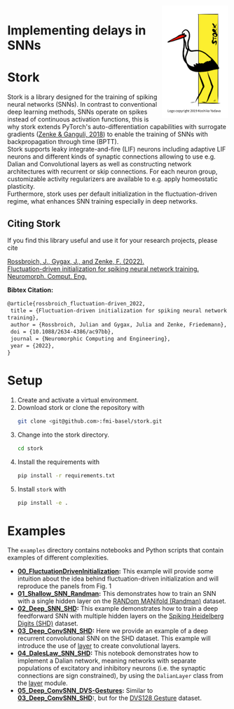 <img align="right" width=30% src="img/stork_logo_cr.png">


# Implementing delays in SNNs

# Stork

Stork is a library designed for the training of spiking neural networks (SNNs). In contrast to conventional deep learning methods, SNNs operate on spikes instead of continuous activation functions, this is why stork extends PyTorch's auto-differentiation capabilities with surrogate gradients (<a href="https://direct.mit.edu/neco/article-abstract/30/6/1514/8378/SuperSpike-Supervised-Learning-in-Multilayer?redirectedFrom=fulltext">Zenke & Ganguli, 2018</a>) to enable the training of SNNs with backpropagation through time (BPTT).  
Stork supports leaky integrate-and-fire (LIF) neurons including adaptive LIF neurons and different kinds of synaptic connections allowing to use e.g. Dalian and Convolutional layers as well as constructing network architectures with recurrent or skip connections. For each neuron group, customizable activity regularizers are available to e.g. apply homeostatic plasticity.  
Furthermore, stork uses per default initialization in the fluctuation-driven regime, what enhances SNN training especially in deep networks.


## Citing Stork

If you find this library useful and use it for your research projects, please cite

<a href="https://iopscience.iop.org/article/10.1088/2634-4386/ac97bb">Rossbroich, J., Gygax, J., and Zenke, F. (2022).  
Fluctuation-driven initialization for spiking neural network training.  
Neuromorph. Comput. Eng.  </a>

**Bibtex Citation:**

```
@article{rossbroich_fluctuation-driven_2022,
 title = {Fluctuation-driven initialization for spiking neural network training},
 author = {Rossbroich, Julian and Gygax, Julia and Zenke, Friedemann},
 doi = {10.1088/2634-4386/ac97bb},
 journal = {Neuromorphic Computing and Engineering},
 year = {2022},
}
```


# Setup

1. Create and activate a virtual environment.
2. Download stork or clone the repository with
	```bash
	git clone <git@github.com>:fmi-basel/stork.git
 	```
3. Change into the stork directory.
	```bash
 	cd stork
 	```
4. Install the requirements with
	```bash
 	pip install -r requirements.txt
 	```
5. Install `stork` with
	```bash
 	pip install -e .
 	```


# Examples

The `examples` directory contains notebooks and Python scripts that contain examples of different complexities.
- **[00_FluctuationDrivenInitialization](examples/00_FluctuationDrivenInitialization.ipynb):** This example will provide some intuition about the idea behind fluctuation-driven initialization and will reproduce the panels from Fig. 1
- **[01_Shallow_SNN_Randman](examples/01_Shallow_SNN_Randman.ipynb):** This demonstrates how to train an SNN with a single hidden layer on the <a href="https://github.com/fzenke/randman">RANDom MANifold (Randman)</a> dataset.
- **[02_Deep_SNN_SHD](examples/02_Deep_SNN_SHD.ipynb):** This example demonstrates how to train a deep feedforward SNN with multiple hidden layers on the <a href="https://zenkelab.org/resources/spiking-heidelberg-datasets-shd/">Spiking Heidelberg Digits (SHD)</a> dataset.
- **[03_Deep_ConvSNN_SHD](examples/03_Deep_ConvSNN_SHD.ipynb):** Here we provide an example of a deep recurrent convolutional SNN on the SHD dataset. This example will introduce the use of [layer](stork/layers.py) to create convolutional layers.
- **[04_DalesLaw_SNN_SHD](examples/04_DalesLaw_SNN_SHD.ipynb):** This notebook demonstrates how to implement a Dalian network, meaning networks with separate populations of excitatory and inhibitory neurons (i.e. the synaptic connections are sign constrained), by using the `DalianLayer` class from the [layer](stork/layers.py) module.
- **[05_Deep_ConvSNN_DVS-Gestures](examples/05_Deep_ConvSNN_DVS-Gestures.ipynb):** Similar to **[03_Deep_ConvSNN_SHD](examples/03_Deep_ConvSNN_SHD.ipynb):**, but for the [DVS128 Gesture](https://research.ibm.com/interactive/dvsgesture/) dataset.
